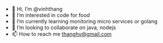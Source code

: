 - 👋 Hi, I’m @vinhthang
- 👀 I’m interested in code for food
- 🌱 I’m currently learning monitoring micro services or golang
- 💞️ I’m looking to collaborate on java, nodejs
- 📫 How to reach me thanghv@gmail.com

<!---
vinhthang/vinhthang is a ✨ special ✨ repository because its `README.md` (this file) appears on your GitHub profile.
You can click the Preview link to take a look at your changes.
--->
